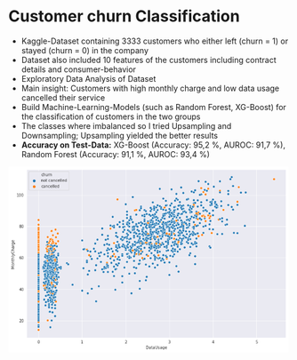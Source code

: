 # Customer churn Classification

* Kaggle-Dataset containing 3333 customers who either left (churn = 1) or stayed (churn = 0) in the company
* Dataset also included 10 features of the customers including contract details and consumer-behavior
* Exploratory Data Analysis of Dataset
* Main insight: Customers with high monthly charge and low data usage cancelled their service
* Build Machine-Learning-Models (such as Random Forest, XG-Boost) for the classification of customers in the two groups
* The classes where imbalanced so I tried Upsampling and Downsampling; Upsampling yielded the better results
* **Accuracy on Test-Data:** XG-Boost (Accuracy: 95,2 %, AUROC: 91,7 %), Random Forest (Accuracy: 91,1 %, AUROC: 93,4 %)

![alt_text](https://github.com/abdumaa/Customer-churn-Classification/blob/main/__results___31_1.png)
